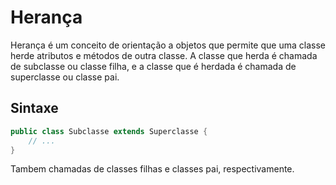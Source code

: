 # Herança

Herança é um conceito de orientação a objetos que permite que uma classe herde atributos e métodos de outra classe. A classe que herda é chamada de subclasse ou classe filha, e a classe que é herdada é chamada de superclasse ou classe pai.

## Sintaxe

```java
public class Subclasse extends Superclasse {
    // ...
}
```

Tambem chamadas de classes filhas e classes pai, respectivamente.
